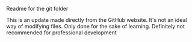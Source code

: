 Readme for the git folder

This is an update made directly from the GitHub website.
It's not an ideal way of modifying files. Only done for the sake of learning.
Definitely not recommended for professional development

